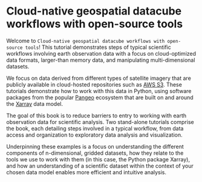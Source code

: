 # Cloud-native geospatial datacube workflows with open-source tools


Welcome to `Cloud-native geospatial datacube workflows with open-source tools`! This tutorial demonstrates steps of typical scientific workflows involving earth observation data with a focus on cloud-optimized data formats, larger-than memory data, and manipulating multi-dimensional datasets.

We focus on data derived from different types of satellite imagery that are publicly available in cloud-hosted repositories such as [AWS S3](https://aws.amazon.com/s3/). These tutorials demonstrate how to work with this data in Python, using software packages from the popular [Pangeo](https://www.pangeo.io/) ecosystem that are built on and around the [Xarray](https://xarray.dev/) data model. 

The goal of this book is to reduce barriers to entry to working with earth observation data for scientific analysis. Two stand-alone tutorials comprise the book, each detailing steps involved in a typical workflow, from data access and organization to exploratory data analysis and visualization. 

Underpinning these examples is a focus on understanding the different components of n-dimensional, gridded datasets, how they relate to the tools we use to work with them (in this case, the Python package Xarray), and how an understanding of a scientific dataset within the context of your chosen data model enables more efficient and intuitive analysis.